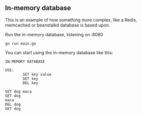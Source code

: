 ## In-memory database

This is an example of how something more complex, like a Redis, memcached or beanstalkd database is based upon.

Run the in-memory database, listening on :8080

```
go run main.go
```

You can start using the in-memory database like this:

```
IN-MEMORY DATABASE

USE:
        SET key value 
        GET key 
        DEL key 

SET dog maca
GET dog
maca
DEL dog
GET dog
```